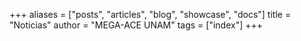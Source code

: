 +++
aliases = ["posts", "articles", "blog", "showcase", "docs"]
title = "Noticias"
author = "MEGA-ACE UNAM"
tags = ["index"]
+++
